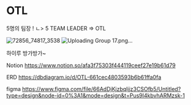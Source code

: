 # OTL
5명의 팀장 !
ㄴ> 5 TEAM LEADER 
=> OTL


![72856_74817_3538](https://github.com/TeamOTL/OTL/assets/156181234/99fae099-a532-43bd-823b-0e38ec2224df)
![Uploading Group 17.png…]()


하이루 방가방가~

Notion
https://www.notion.so/afa3f75303f444119ceef27e19b61d79

ERD
https://dbdiagram.io/d/OTL-661cec4803593b6b61ffa0fa

figma
https://www.figma.com/file/66AdDjKjzbqIjjz3CSOfb5/Untitled?type=design&node-id=0%3A1&mode=design&t=Pus9I4kbvhARMzsk-1

